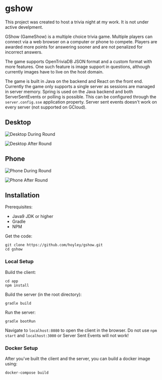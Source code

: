 # gshow

This project was created to host a trivia night at my work. It is not under active develpment.

GShow (GameShow) is a multiple choice trivia game. Multiple players can connect via a web browser on a computer or phone
to compete. Players are awarded more points for answering sooner and are not penalized for incorrect answers.

The game supports OpenTriviaDB JSON format and a custom format with more features. One such feature is image support in 
questions, although currently images have to live on the host domain.

The game is built in Java on the backend and React on the front end. Currently the game only supports a single server as
sessions are managed in server memory. Spring is used on the Java backend and both ServerSentEvents or polling is 
possible. This can be configured through the `server.config.sse` application property. Server sent events doesn't work
on every server (not supported on GCloud).

## Desktop
![Desktop During Round](./readme-files/desktop-during-round.png)

![Desktop After Round](./readme-files/desktop-after-round.png)

## Phone
![Phone During Round](./readme-files/phone-during-round.jpg)

![Phone After Round](./readme-files/phone-after-round.jpg)

## Installation

Prerequisites:
- Java9 JDK or higher
- Gradle
- NPM

Get the code:
```
git clone https://github.com/hoyley/gshow.git
cd gshow
```

### Local Setup

Build the client:
```
cd app
npm install
```

Build the server (in the root directory):
``` 
gradle build
```

Run the server:
```
gradle bootRun
```

Navigate to `localhost:8080` to open the client in the browser. Do not use `npm start` and `localhost:3000` or Server 
Sent Events will not work!


### Docker Setup
After you've built the client and the server, you can build a docker image using:
```
docker-compose build
```





